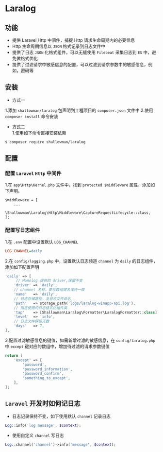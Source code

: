 # Laralog 

## 功能

- 提供 Laravel Http 中间件，捕捉 Http 请求生命周期内的必要信息
- Http 生命周期信息以 `JSON` 格式记录到日志文件中
- 提供了日志 `JSON` 化格式组件，可以无缝使用 `Filebeat` 采集日志到 `ES` 中，避免做格式优化
- 提供了过滤请求中敏感信息的配置，可以过滤到请求参数中的敏感信息，例如，密码等
## 安装 
- 方式一  

1.添加 `shallowman/laralog` 包声明到工程项目的 `composer.json` 文件中
2.使用 `composer install` 命令安装

- 方式二  
1.使用如下命令直接安装依赖

```sh
$ composer require shallowman/laralog
```

## 配置
### 配置 `Laravel` `Http` 中间件

1.在 `app\Http\Kernel.php` 文件中，找到 `protected $middleware` 属性，添加如下声明。
```
$middleware = [
    ...
    \Shallowman\Laralog\Http\Middleware\CaptureRequestLifecycle::class,
];
```

### 配置写日志组件
1.在 `.env` 配置中设置默认 `LOG_CHANNEL`   

```ini
LOG_CHANNEL=daily
```

2.在 `config/logging.php` 中，设置默认日志频道 `channel` 为 `daily` 的日志组件，添加如下配置声明 

```php
'daily' => [
     // Monolog 提供的 driver,保留不变
    'driver' => 'daily',
    // channel 名称，要与数组键名保持一致
    'name'   => 'daily',
    // 日志存储路径，及日志文件命名
    'path'   => storage_path('logs/laralog-winapp-api.log'),
    // 指定使用的日志格式化组件类
    'tap'    => [Shallowman\Laralog\Formatter\LaralogFormatter::class],
    'level'  => 'info',
    // 日志文件保留天数
    'days'   => 7,
],
```

3.配置过滤敏感信息的键值，如需新增过滤的敏感信息，在 `config/laralog.php` 中 `except` 键对应的数组中，增加待过滤的请求参数键值

```php
return [
    'except' => [
        'password',
        'password_information',
        'password_confirm',
        'something_to_except',
    ],
];
```

## `Laravel` 开发时如何记日志

- 日志记录保持不变，如下使用默认 `channel` 记录日志
```php
Log::info('log message', $context);
```

- 使用自定义 `channel` 写日志

```php
Log::channel('channel')->info('message', $context);
```